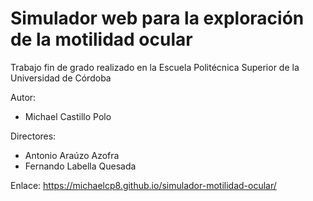 # Simulador web para la exploración de la motilidad ocular

Trabajo fin de grado realizado en la Escuela Politécnica Superior de la Universidad de Córdoba

Autor:
  - Michael Castillo Polo
  
Directores:
  - Antonio Araúzo Azofra
  - Fernando Labella Quesada

Enlace: https://michaelcp8.github.io/simulador-motilidad-ocular/
